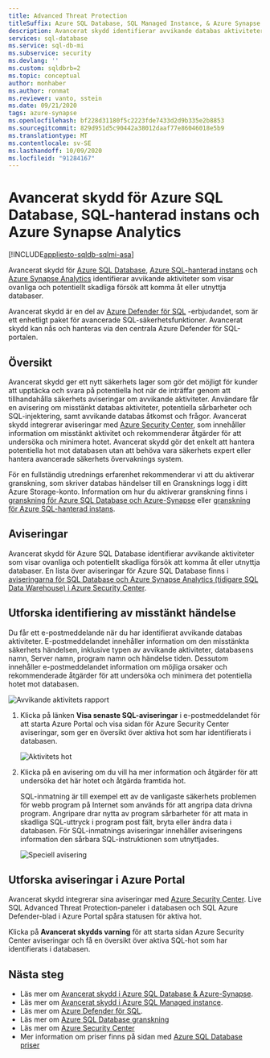 ```yaml
---
title: Advanced Threat Protection
titleSuffix: Azure SQL Database, SQL Managed Instance, & Azure Synapse Analytics
description: Avancerat skydd identifierar avvikande databas aktiviteter som indikerar potentiella säkerhetshot i Azure SQL Database, Azure SQL-hanterad instans och Azure Synapse Analytics.
services: sql-database
ms.service: sql-db-mi
ms.subservice: security
ms.devlang: ''
ms.custom: sqldbrb=2
ms.topic: conceptual
author: monhaber
ms.author: ronmat
ms.reviewer: vanto, sstein
ms.date: 09/21/2020
tags: azure-synapse
ms.openlocfilehash: bf228d31180f5c2223fde7433d2d9b335e2b8853
ms.sourcegitcommit: 829d951d5c90442a38012daaf77e86046018e5b9
ms.translationtype: MT
ms.contentlocale: sv-SE
ms.lasthandoff: 10/09/2020
ms.locfileid: "91284167"
---
```

# <a name="advanced-threat-protection-for-azure-sql-database-sql-managed-instance-and-azure-synapse-analytics"></a>Avancerat skydd för Azure SQL Database, SQL-hanterad instans och Azure Synapse Analytics
[!INCLUDE[appliesto-sqldb-sqlmi-asa](../includes/appliesto-sqldb-sqlmi-asa.md)]

Avancerat skydd för [Azure SQL Database](sql-database-paas-overview.md), [Azure SQL-hanterad instans](../managed-instance/sql-managed-instance-paas-overview.md) och [Azure Synapse Analytics](../../synapse-analytics/sql-data-warehouse/sql-data-warehouse-overview-what-is.md) identifierar avvikande aktiviteter som visar ovanliga och potentiellt skadliga försök att komma åt eller utnyttja databaser.

Avancerat skydd är en del av [Azure Defender för SQL](azure-defender-for-sql.md) -erbjudandet, som är ett enhetligt paket för avancerade SQL-säkerhetsfunktioner. Avancerat skydd kan nås och hanteras via den centrala Azure Defender för SQL-portalen.

## <a name="overview"></a>Översikt

Avancerat skydd ger ett nytt säkerhets lager som gör det möjligt för kunder att upptäcka och svara på potentiella hot när de inträffar genom att tillhandahålla säkerhets aviseringar om avvikande aktiviteter. Användare får en avisering om misstänkt databas aktiviteter, potentiella sårbarheter och SQL-injektering, samt avvikande databas åtkomst och frågor. Avancerat skydd integrerar aviseringar med [Azure Security Center](https://azure.microsoft.com/services/security-center/), som innehåller information om misstänkt aktivitet och rekommenderar åtgärder för att undersöka och minimera hotet. Avancerat skydd gör det enkelt att hantera potentiella hot mot databasen utan att behöva vara säkerhets expert eller hantera avancerade säkerhets övervaknings system.

För en fullständig utrednings erfarenhet rekommenderar vi att du aktiverar granskning, som skriver databas händelser till en Gransknings logg i ditt Azure Storage-konto.  Information om hur du aktiverar granskning finns i [granskning för Azure SQL Database och Azure-Synapse](../../azure-sql/database/auditing-overview.md) eller [granskning för Azure SQL-hanterad instans](../managed-instance/auditing-configure.md).

## <a name="alerts"></a>Aviseringar

Avancerat skydd för Azure SQL Database identifierar avvikande aktiviteter som visar ovanliga och potentiellt skadliga försök att komma åt eller utnyttja databaser. En lista över aviseringar för Azure SQL Database finns i [aviseringarna för SQL Database och Azure Synapse Analytics (tidigare SQL Data Warehouse) i Azure Security Center](https://docs.microsoft.com/azure/security-center/alerts-reference#alerts-sql-db-and-warehouse).

## <a name="explore-detection-of-a-suspicious-event"></a>Utforska identifiering av misstänkt händelse

Du får ett e-postmeddelande när du har identifierat avvikande databas aktiviteter. E-postmeddelandet innehåller information om den misstänkta säkerhets händelsen, inklusive typen av avvikande aktiviteter, databasens namn, Server namn, program namn och händelse tiden. Dessutom innehåller e-postmeddelandet information om möjliga orsaker och rekommenderade åtgärder för att undersöka och minimera det potentiella hotet mot databasen.

![Avvikande aktivitets rapport](./media/threat-detection-overview/anomalous_activity_report.png)

1. Klicka på länken **Visa senaste SQL-aviseringar** i e-postmeddelandet för att starta Azure Portal och visa sidan för Azure Security Center aviseringar, som ger en översikt över aktiva hot som har identifierats i databasen.

   ![Aktivitets hot](./media/threat-detection-overview/active_threats.png)

1. Klicka på en avisering om du vill ha mer information och åtgärder för att undersöka det här hotet och åtgärda framtida hot.

   SQL-inmatning är till exempel ett av de vanligaste säkerhets problemen för webb program på Internet som används för att angripa data drivna program. Angripare drar nytta av program sårbarheter för att mata in skadliga SQL-uttryck i program post fält, bryta eller ändra data i databasen. För SQL-inmatnings aviseringar innehåller aviseringens information den sårbara SQL-instruktionen som utnyttjades.

   ![Speciell avisering](./media/threat-detection-overview/specific_alert.png)

## <a name="explore-alerts-in-the-azure-portal"></a>Utforska aviseringar i Azure Portal

Avancerat skydd integrerar sina aviseringar med [Azure Security Center](https://azure.microsoft.com/services/security-center/). Live SQL Advanced Threat Protection-paneler i databasen och SQL Azure Defender-blad i Azure Portal spåra statusen för aktiva hot.

Klicka på **Avancerat skydds varning** för att starta sidan Azure Security Center aviseringar och få en översikt över aktiva SQL-hot som har identifierats i databasen.

## <a name="next-steps"></a>Nästa steg

- Läs mer om [Avancerat skydd i Azure SQL Database & Azure-Synapse](threat-detection-configure.md).
- Läs mer om [Avancerat skydd i Azure SQL Managed instance](../managed-instance/threat-detection-configure.md).
- Läs mer om [Azure Defender för SQL](azure-defender-for-sql.md).
- Läs mer om [Azure SQL Database granskning](../../azure-sql/database/auditing-overview.md)
- Läs mer om [Azure Security Center](https://docs.microsoft.com/azure/security-center/security-center-intro)
- Mer information om priser finns på sidan med [Azure SQL Database priser](https://azure.microsoft.com/pricing/details/sql-database/)  

